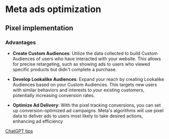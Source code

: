 # Meta ads optimization

## Pixel implementation

### Advantages

* **Create Custom Audiences**: Utilize the data collected to build Custom Audiences of users who have interacted with your website. This allows for precise retargeting, such as showing ads to users who viewed specific products but didn't complete a purchase.

* **Develop Lookalike Audiences**: Expand your reach by creating Lookalike Audiences based on your Custom Audiences. This targets new users with similar behaviors and interests to your existing customers, potentially increasing conversion rates.

* **Optimize Ad Delivery**: With the pixel tracking conversions, you can set up conversion-optimized ad campaigns. Meta's algorithms will use pixel data to deliver ads to users most likely to take desired actions, enhancing ad efficiency

[ChatGPT tips](https://chatgpt.com/share/675086c5-6444-8011-afd7-c23f0f760932)